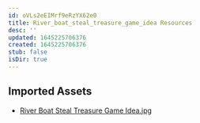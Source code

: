```yaml
---
id: oVLs2eEIMrf9eRzYX62e0
title: River_boat_steal_treasure_game_idea Resources
desc: ''
updated: 1645225706376
created: 1645225706376
stub: false
isDir: true
---
```

## Imported Assets
- [River Boat Steal Treasure Game Idea.jpg](/assets/river-boat-steal-treasure-game-idea.jpg)

